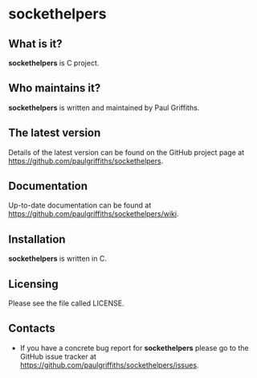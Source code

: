 sockethelpers
=============

What is it?
-----------

**sockethelpers** is C project.

Who maintains it?
-----------------
**sockethelpers** is written and maintained by Paul Griffiths.

The latest version
------------------
Details of the latest version can be found on the GitHub project page at
<https://github.com/paulgriffiths/sockethelpers>.

Documentation
-------------
Up-to-date documentation can be found at
<https://github.com/paulgriffiths/sockethelpers/wiki>.

Installation
------------
**sockethelpers** is written in C.

Licensing
---------
Please see the file called LICENSE.

Contacts
--------
* If you have a concrete bug report for **sockethelpers** please go to the GitHub
issue tracker at <https://github.com/paulgriffiths/sockethelpers/issues>.
